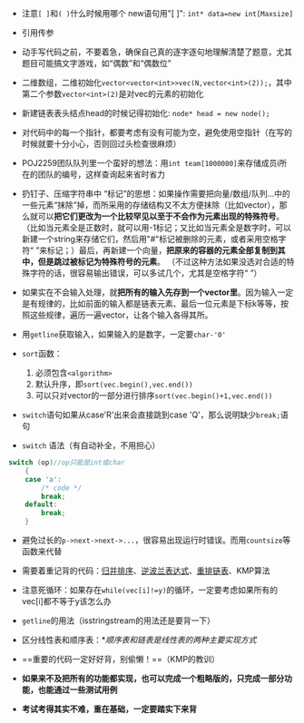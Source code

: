 - 注意`[ ]`和`( )`什么时候用哪个
	new语句用"\[ ]": `int* data=new int[Maxsize]`
	
-  引用传参
	
- 动手写代码之前，不要着急，确保自己真的逐字逐句地理解清楚了题意，尤其题目可能搞文字游戏，如“偶数”和“偶数位” 
	
-  二维数组，二维初始化`vector<vector<int>>vec(N,vector<int>(2));`，其中第二个参数`vector<int>(2)`是对vec的元素的初始化
	
- 新建链表表头结点head的时候记得初始化: `node* head = new node();`
	
-  对代码中的每一个指针，都要考虑有没有可能为空，避免使用空指针（在写的时候就要十分小心，否则回过头检查很麻烦）
	
- POJ2259团队队列里一个蛮好的想法：用`int team[1000000]`来存储成员i所在的团队的编号，这样查询起来省时省力
	
-  扔钉子、压缩字符串中 “标记”的思想：如果操作需要把向量/数组/队列...中的一些元素“抹除”掉，而所采用的存储结构又不太方便抹除（比如vector），那么就可以**把它们更改为一个比较罕见以至于不会作为元素出现的特殊符号**。（比如当元素全是正数时，就可以用-1标记；又比如当元素全是数字时，可以新建一个string来存储它们，然后用"#"标记被删除的元素，或者采用空格字符“ ”来标记；）最后，再新建一个向量，**把原来的容器的元素全部复制到其中，但是跳过被标记为特殊符号的元素**。
（不过这种方法如果没选对合适的特殊字符的话，很容易输出错误，可以多试几个，尤其是空格字符“ ”）
	
-  如果实在不会输入处理，就**把所有的输入先存到一个vector里**。因为输入一定是有规律的，比如前面的输入都是链表元素、最后一位元素是下标k等等，按照这些规律，遍历一遍vector，让各个输入各得其所。
	
- 用`getline`获取输入，如果输入的是数字，一定要`char-'0'`
	
-  `sort`函数：
	1. 必须包含`<algorithm>`
	2. 默认升序，即`sort(vec.begin(),vec.end())`
	3. 可以只对vector的一部分进行排序`sort(vec.begin()+1,vec.end())`
	
- `switch`语句如果从case'R'出来会直接跳到case 'Q'，那么说明缺少`break;`语句
	
- `switch` 语法（有自动补全，不用担心）
```cpp
switch (op)//op只能是int或char
    {
    case 'a':
        /* code */
        break;
    default:
        break;
    }
```
	
-  避免过长的`p->next->next->...`，很容易出现运行时错误。而用`countsize`等函数来代替
	
-  需要着重记背的代码：[归并排序](obsidian://open?vault=Obsidian%20Vault&file=Coding%2FProblems%2F%E7%BA%BF%E6%80%A7%E8%A1%A8%2Fhw2%20%E5%BD%92%E5%B9%B6%E6%8E%92%E5%BA%8F)、[逆波兰表达式](obsidian://open?vault=Obsidian%20Vault&file=Coding%2FProblems%2F%E6%A0%88%2FLab%201.2%20%20%E5%88%A4%E6%96%AD%E6%95%B0%E5%AD%A6%E8%A1%A8%E8%BE%BE%E5%BC%8F%E6%98%AF%E5%90%A6%E7%AD%89%E6%95%88)、[重排链表](obsidian://open?vault=Obsidian%20Vault&file=Coding%2FProblems%2F%E7%BA%BF%E6%80%A7%E8%A1%A8%2FLeetcode.143%20%E9%87%8D%E6%8E%92%E9%93%BE%E8%A1%A8)、KMP算法
	
-  注意死循环：如果存在`while(vec[i]!=y)`的循环，一定要考虑如果所有的vec\[i]都不等于y该怎么办
	
- `getline`的用法（isstringstream的用法还是要背一下） 
	
- 区分线性表和顺序表：**顺序表和链表是线性表的两种主要实现方式*
	
- ==重要的代码一定好好背，别偷懒！==（KMP的教训）
	
-  **如果来不及把所有的功能都实现，也可以完成一个粗略版的，只完成一部分功能，也能通过一些测试用例**
	
- **考试考得其实不难，重在基础，一定要踏实下来背** 
